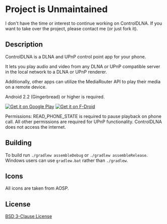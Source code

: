 # Project is Unmaintained
I don't have the time or interest to continue working on ControlDLNA. If you want to take over the project, please contact me (or just fork it).

## Description

ControlDLNA is a DLNA and UPnP control point app for your phone.

It lets you play audio and video from any DLNA or UPnP compatible  server in the local network to a DLNA or UPnP renderer.

Additionally, other apps can utilize the MediaRouter API to play their media on a remote device.

Android 2.2 (Gingerbread) or higher is required.

[![Get it on Google Play](https://developer.android.com/images/brand/en_generic_rgb_wo_60.png)](https://play.google.com/store/apps/details?id=com.github.nutomic.controldlna) [![Get it on F-Droid](https://f-droid.org/wiki/images/0/06/F-Droid-button_get-it-on.png)](http://f-droid.org/repository/browse/?fdid=com.github.nutomic.controldlna)

Permissions: READ_PHONE_STATE is required to pause playback on phone call. All other permissions are required for UPnP functionality. ControlDLNA does not access the internet.

## Building

To build run `./gradlew assembleDebug` or `./gradlew assembleRelease`.
Windows users can use `gradlew.bat` rather than `./gradlew`.

## Icons

All icons are taken from AOSP.

## License

[BSD 3-Clause License](LICENSE.md)

